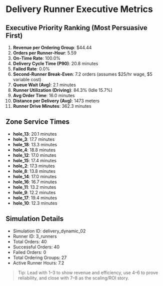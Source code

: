 # Delivery Runner Executive Metrics

## Executive Priority Ranking (Most Persuasive First)
1. **Revenue per Ordering Group**: $44.44
2. **Orders per Runner‑Hour**: 5.59
3. **On‑Time Rate**: 100.0%
4. **Delivery Cycle Time (P90)**: 20.8 minutes
5. **Failed Rate**: 0.0%
6. **Second‑Runner Break‑Even**: 7.2 orders (assumes $25/hr wage, $5 variable cost)
7. **Queue Wait (Avg)**: 2.1 minutes
8. **Runner Utilization (Driving)**: 84.3% (Idle 15.7%)
9. **Avg Order Time**: 16.0 minutes
10. **Distance per Delivery (Avg)**: 1473 meters
11. **Runner Drive Minutes**: 362.3 minutes

## Zone Service Times
- **hole_13**: 20.1 minutes
- **hole_3**: 17.7 minutes
- **hole_18**: 13.3 minutes
- **hole_4**: 18.8 minutes
- **hole_12**: 17.0 minutes
- **hole_15**: 17.4 minutes
- **hole_2**: 17.3 minutes
- **hole_8**: 13.8 minutes
- **hole_14**: 17.0 minutes
- **hole_16**: 16.7 minutes
- **hole_11**: 13.2 minutes
- **hole_9**: 12.2 minutes
- **hole_17**: 19.4 minutes
- **hole_10**: 12.3 minutes


## Simulation Details
- Simulation ID: delivery_dynamic_02
- Runner ID: 3_runners
- Total Orders: 40
- Successful Orders: 40
- Failed Orders: 0
- Total Ordering Groups: 27
- Active Runner Hours: 7.2

> Tip: Lead with 1–3 to show revenue and efficiency, use 4–6 to prove reliability, and close with 7–8 as the scaling/ROI story.
